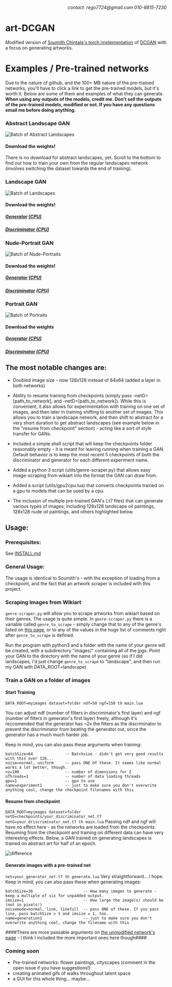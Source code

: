 <p align="right">
<i>contact: rego7724@gmail.com</i>
  <i>         010-8815-7230</i>
</p>

# art-DCGAN
Modified version of [Soumith Chintala's torch implementation](https://github.com/soumith/dcgan.torch) of [DCGAN](https://arxiv.org/pdf/1511.06434.pdf) with a focus on generating artworks.

# Examples / Pre-trained networks
Due to the nature of github, and the 100+ MB nature of the pre-trained networks, you'll have to click a link to get the pre-trained models, but it's worth it. Below are some of them and examples of what they can generate. **When using any outputs of the models, credit me. Don't sell the outputs of the pre-trained models, modified or not. If you have any questions email me before doing anything.**

### Abstract Landscape GAN
![Batch of Abstract Landscapes](https://raw.githubusercontent.com/robbiebarrat/art-DCGAN/master/abstractlandscapes.png)
#### Download the weights!
There is no download for abstract landscapes, yet. Scroll to the bottom to find out how to train your own from the regular landscapes network (involves switching the dataset towards the end of training).

### Landscape GAN
![Batch of Landscapes](https://raw.githubusercontent.com/robbiebarrat/art-DCGAN/master/images/landscapenet_waifu2x.png)
#### Download the weights!
##### [Generator](https://drive.google.com/open?id=0B-_m9VM1w1bKUFBmV09VOWlmNG8) [(CPU)](https://drive.google.com/open?id=1HqoHuH1cefPN1A9i6j_CjbCuoQy_hpG1)

##### [Discriminator](https://drive.google.com/open?id=0B-_m9VM1w1bKaC1MRkNiMHp0VHM) [(CPU)](https://drive.google.com/open?id=1wz0Ke0TL8J9x2AkfpYTBII0UfO_OPVgH)

### Nude-Portrait GAN
![Batch of Nude-Portraits](https://raw.githubusercontent.com/robbiebarrat/art-DCGAN/master/images/nudenet_waifu2x.png)
#### Download the weights!
##### [Generator](https://drive.google.com/open?id=0B-_m9VM1w1bKdFJkdUFlNFRGRVE) [(CPU)](https://drive.google.com/open?id=1WfGaeEMNgMp355J194NnfRr8TqHSlvVd)

##### [Discriminator](https://drive.google.com/open?id=0B-_m9VM1w1bKUjdrckNQeGZqME0) [(CPU)](https://drive.google.com/open?id=1bOLqlIsXrOYYxfQnwgNQloCy4D0p7bBe)


### Portrait GAN
![Batch of Portraits](https://raw.githubusercontent.com/robbiebarrat/art-DCGAN/master/images/portraitnet_waifu2x.png)
#### Download the weights
##### [Generator](https://drive.google.com/open?id=0B-_m9VM1w1bKUXhmazg2eVF0bTA) [(CPU)](https://drive.google.com/open?id=1Ul9poUdKBSdyb6IAJlSXBP8zVOVpzHBT)

##### [Discriminator](https://drive.google.com/open?id=0B-_m9VM1w1bKMVh4S21BNlhzNEE) [(CPU)](https://drive.google.com/open?id=1KJMUW0sOZ3CRjshCEsJPd76DN4GT6Otv)

## The most notable changes are:
* Doubled image size - now 128x128 instead of 64x64 (added a layer in both networks)

* Ability to resume training from checkpoints (simply pass -netG=[path_to_network], and -netD=[path_to_network]). While this is convenient, it also allows for experimentation with training on one set of images, and then later in training shifting to another set of images. This allows you to train a landscape network, and then shift to abstract for a very short duration to get abstract landscapes (see example below in the "resume from checkpoint" section) - acting like a sort of style transfer for GANs.

* Included a simple shell script that will keep the checkpoints folder reasonably empty - it is meant for leaving running when training a GAN. Default behavior is to keep the most recent 5 checkpoints of both the discriminator and generator for each different experiment name.

* Added a python 3 script (utils/genre-scraper.py) that allows easy image-scraping from wikiart into the format the GAN can draw from.

* Added a script (utils/gpu2cpu.lua) that converts checkpoints trained on a gpu to models that can be used by a cpu.

* The inclusion of multiple pre-trained GAN's (.t7 files) that can generate various types of images, including 128x128 landscape oil paintings, 128x128 nude oil paintings, and others highlighted below.

## Usage:
### Prerequisites:
See [INSTALL.md](INSTALL.md)

### General Usage:
The usage is identical to Soumith's - with the exception of loading from a checkpoint, and the fact that an artwork scraper is included with this project.

### Scraping Images from Wikiart
`genre-scraper.py` will allow you to scrape artworks from wikiart based on their genres. The usage is quite simple.
In `genre-scraper.py` there is a variable called `genre_to_scrape` - simply change that to any of the genre's listed on [this page](https://www.wikiart.org/en/paintings-by-genre/), or to any of the values in the huge list of comments right after `genre_to_scrape` is defined.

Run the program with python3 and a folder with the name of your genre will be created, with a subdirectory "images/" containing all of the jpgs. Point your GAN to the directory with the name of your genre (so if I did landscapes, i'd just change `genre_to_scrape` to "landscape", and then run my GAN with DATA_ROOT=landscape)

### Train a GAN on a folder of images

#### Start Training
`
DATA_ROOT=myimages dataset=folder ndf=50 ngf=150 th main.lua
`

You can adjust ndf (number of filters in discriminator's first layer) and ngf (number of filters in generator's first layer) freely, although it's reccomended that the generator has ~2x the filters as the discriminator to prevent the discriminator from beating the generator out, since the generator has a much much harder job.

Keep in mind, you can also pass these arguments when training:
```
batchSize=64              -- Batchsize - didn't get very good results with this over 128...
noise=normal, uniform     -- pass ONE Of these. It seems like normal works a lot better, though.
nz=100                    -- number of dimensions for Z
nThreads=1                -- number of data loading threads
gpu=1                     -- gpu to use
name=experiment1          -- just to make sure you don't overwrite anything cool, change the checkpoint filenames with this
```


#### Resume from checkpoint
`
DATA_ROOT=myimages dataset=folder netD=checkpoints/your_discriminator_net.t7 netG=your_driscriminator_net.t7 th main.lua
`
Passing ndf and ngf will have no effect here - as the networks are loaded from the checkpoints. Resuming from the checkpoint and training on different data can have very interesting effects. Below, a GAN trained on generating landscapes is trained on abstract art for half of an epoch.

![difference](https://raw.githubusercontent.com/robbiebarrat/art-DCGAN/master/images/difference.png)


#### Generate images with a pre-trained net
`
net=your_generator_net.t7 th generate.lua
`
Very straightforward... I hope. Keep in mind; you can also pass these when generating images:
```
batchSize=36                      -- How many images to generate - keep a multiple of six for unpadded output.
imsize=1                          -- How large the image(s) should be (not in pixels!)
noisemode=normal, line, linefull  -- pass ONE of these. If you pass line, pass batchSize > 1 and imsize = 1, too.
name=generation1                  -- just to make sure you don't overwrite anything cool, change the filename with this
```
####There are more passable arguments on [the unmodified network's page](https://github.com/soumith/dcgan.torch#all-training-options) - I think I included the more important ones here though####



### Coming soon
* Pre-trained networks: flower paintings, cityscapes (comment in the open issue if you have suggestions!)
* creating animated gifs of walks throughout latent space
* a GUI for this whole thing... maybe...
